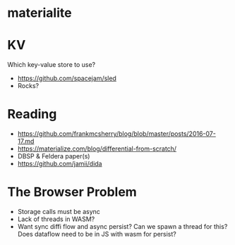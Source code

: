 # materialite


# KV

Which key-value store to use?

- https://github.com/spacejam/sled
- Rocks?

# Reading

- https://github.com/frankmcsherry/blog/blob/master/posts/2016-07-17.md
- https://materialize.com/blog/differential-from-scratch/
- DBSP & Feldera paper(s)
- https://github.com/jamii/dida

# The Browser Problem

- Storage calls must be async
- Lack of threads in WASM?
- Want sync diffi flow and async persist? Can we spawn a thread for this? Does dataflow need to be in JS with wasm for persist?
